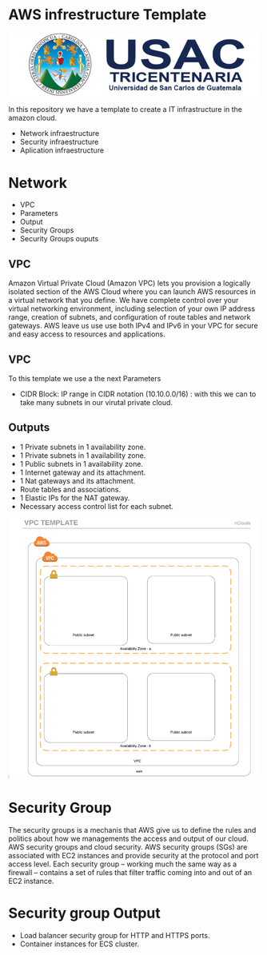 # AWS infrestructure Template

![Alt text](/images/usac.png?raw=true "Logo de usac")





In this repository we have a template to create a IT infrastructure in the amazon cloud. 
  - Network infraestructure
  - Security infraestructure 
  - Aplication infraestructure

# Network
  - VPC
  - Parameters
  - Output
  - Security Groups
  - Security Groups ouputs

## VPC
Amazon Virtual Private Cloud (Amazon VPC) lets you provision a logically isolated section of the AWS Cloud where you can launch AWS resources in a virtual network that you define. We have complete control over your virtual networking environment, including selection of your own IP address range, creation of subnets, and configuration of route tables and network gateways. 
AWS leave us use use both IPv4 and IPv6 in your VPC for secure and easy access to resources and applications.


## VPC 
To this template we use a the next Parameters   

- CIDR Block: IP range in CIDR notation (10.10.0.0/16) : with this we can to take many subnets in our virutal private cloud. 

## Outputs
  - 1 Private subnets in 1 availability zone.
  - 1 Private subnets in 1 availability zone.
  - 1 Public subnets in 1 availability zone.
  - 1 Internet gateway and its attachment.
  - 1 Nat gateways and its attachment.
  - Route tables and associations.
  - 1 Elastic IPs for the NAT gateway.
  - Necessary access control list for each subnet.

![Alt text](images/template.PNG?raw=true "VPC template")

# Security Group
The security groups is a mechanis that AWS give us to define the rules and politics about how we managements the access and output of our cloud. 
AWS security groups and cloud security. AWS security groups (SGs) are associated with EC2 instances and provide security at the protocol and port access level. Each security group – working much the same way as a firewall – contains a set of rules that filter traffic coming into and out of an EC2 instance.


# Security group Output
  - Load balancer security group for HTTP and HTTPS ports.
  - Container instances for ECS cluster.

